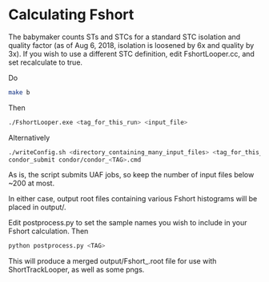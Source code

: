 # Calculating Fshort

The babymaker counts STs and STCs for a standard STC isolation and quality factor (as of Aug 6, 2018, isolation is loosened by 6x and quality by 3x). If you wish to use a different STC definition, edit FshortLooper.cc, and set recalculate to true.

Do 
``` bash
make b
```

Then
``` bash
./FshortLooper.exe <tag_for_this_run> <input_file>
```

Alternatively
``` bash
./writeConfig.sh <directory_containing_many_input_files> <tag_for_this_run>
condor_submit condor/condor_<TAG>.cmd
```

As is, the script submits UAF jobs, so keep the number of input files below ~200 at most.

In either case, output root files containing various Fshort histograms will be placed in output/<TAG>.

Edit postprocess.py to set the sample names you wish to include in your Fshort calculation. Then
``` bash
python postprocess.py <TAG>
```

This will produce a merged output/Fshort_<TAG>.root file for use with ShortTrackLooper, as well as some pngs.